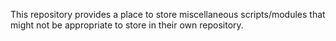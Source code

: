 This repository provides a place to store miscellaneous scripts/modules that
might not be appropriate to store in their own repository.

